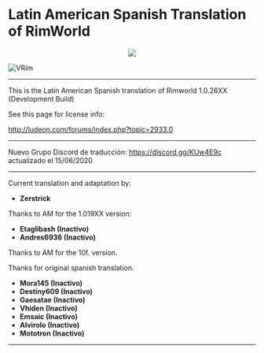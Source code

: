 # Latin American Spanish Translation of RimWorld

<div align="center">
  <img src="https://github.com/Ludeon/RimWorld-SpanishLatin/blob/master/Core/LangIcon.png" />
</div>

![VRim](https://img.shields.io/badge/RimWorld-1.1.2654-green.svg?style=for-the-badge)

_ _ _

This is the Latin American Spanish translation of Rimworld 1.0.26XX (Development Build)

See this page for license info:

http://ludeon.com/forums/index.php?topic=2933.0

- - -

Nuevo Grupo Discord de traducción: https://discord.gg/KUw4E9c actualizado el 15/06/2020
- - -

Current translation and adaptation by:

* __Zerstrick__

Thanks to AM for the 1.019XX version:

* __Etaglibash (Inactivo)__
* __Andres6936 (Inactivo)__


Thanks to AM for the 10f. version.

Thanks for original spanish translation.

* __Mora145 (Inactivo)__
* __Destiny609 (Inactivo)__
* __Gaesatae (Inactivo)__
* __Vhiden (Inactivo)__
* __Emsaic (Inactivo)__
* __Alvirolo (Inactivo)__
* __Mototron (Inactivo)__

- - -
